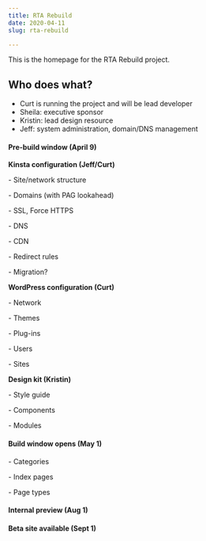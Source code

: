 ```yaml
---
title: RTA Rebuild
date: 2020-04-11
slug: rta-rebuild

---
```

This is the homepage for the RTA Rebuild project.

## Who does what?

* Curt is running the project and will be lead developer
* Sheila: executive sponsor
* Kristin: lead design resource
* Jeff: system administration, domain/DNS management

#### Pre-build window (April 9)

**Kinsta configuration (Jeff/Curt)**

\- Site/network structure

\- Domains (with PAG lookahead)

\- SSL, Force HTTPS

\- DNS

\- CDN

\- Redirect rules

\- Migration?

**WordPress configuration (Curt)**

\- Network

\- Themes

\- Plug-ins

\- Users

\- Sites

**Design kit (Kristin)**

\- Style guide

\- Components

\- Modules

#### Build window opens (May 1)

\- Categories

\- Index pages

\- Page types

#### Internal preview (Aug 1)

#### Beta site available (Sept 1)

```bash
```